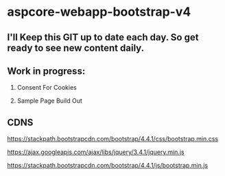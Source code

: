 # aspcore-webapp-bootstrap-v4

## I'll Keep this GIT up to date each day. So get ready to see new content daily.

## Work in progress:
1. Consent For Cookies

2. Sample Page Build Out

## CDNS

https://stackpath.bootstrapcdn.com/bootstrap/4.4.1/css/bootstrap.min.css

https://ajax.googleapis.com/ajax/libs/jquery/3.4.1/jquery.min.js

https://stackpath.bootstrapcdn.com/bootstrap/4.4.1/js/bootstrap.min.js